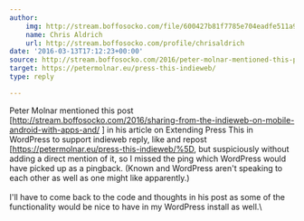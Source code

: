 ```yaml
---
author:
    img: http://stream.boffosocko.com/file/600427b81f7785e704eadfe511a9270f/thumb.jpg
    name: Chris Aldrich
    url: http://stream.boffosocko.com/profile/chrisaldrich
date: '2016-03-13T17:12:23+00:00'
source: http://stream.boffosocko.com/2016/peter-molnar-mentioned-this-post-in-his-article-on-extending
target: https://petermolnar.eu/press-this-indieweb/
type: reply

---
```


Peter Molnar mentioned this post
\[<http://stream.boffosocko.com/2016/sharing-from-the-indieweb-on-mobile-android-with-apps-and/>
\] in his article on Extending Press This in WordPress to support
indieweb reply, like and repost
\[<https://petermolnar.eu/press-this-indieweb/%5D>, but suspiciously
without adding a direct mention of it, so I missed the ping which
WordPress would have picked up as a pingback. (Known and WordPress
aren't speaking to each other as well as one might like apparently.)\
\
I'll have to come back to the code and thoughts in his post as some of
the functionality would be nice to have in my WordPress install as
well.\